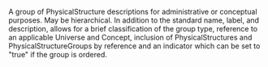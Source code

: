 A group of PhysicalStructure descriptions for administrative or conceptual purposes. May be hierarchical. In addition to the standard name, label, and description, allows for a brief classification of the group type, reference to an applicable Universe and Concept, inclusion of PhysicalStructures and PhysicalStructureGroups by reference and an indicator which can be set to "true" if the group is ordered.